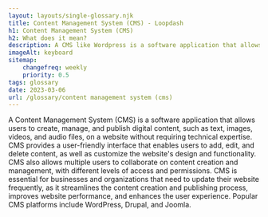 ```yaml
--- 
layout: layouts/single-glossary.njk
title: Content Management System (CMS) - Loopdash
h1: Content Management System (CMS)
h2: What does it mean?
description: A CMS like Wordpress is a software application that allows users to create, manage, and publish digital content, such as blog posts, web pages, and media files, without requiring extensive technical knowledge or coding skills.
imageAlt: keyboard
sitemap:
	changefreq: weekly
	priority: 0.5
tags: glossary
date: 2023-03-06
url: /glossary/content management system (cms)
---
```


A Content Management System (CMS) is a software application that allows users to create, manage, and publish digital content, such as text, images, videos, and audio files, on a website without requiring technical expertise. CMS provides a user-friendly interface that enables users to add, edit, and delete content, as well as customize the website's design and functionality. CMS also allows multiple users to collaborate on content creation and management, with different levels of access and permissions. CMS is essential for businesses and organizations that need to update their website frequently, as it streamlines the content creation and publishing process, improves website performance, and enhances the user experience. Popular CMS platforms include WordPress, Drupal, and Joomla.
